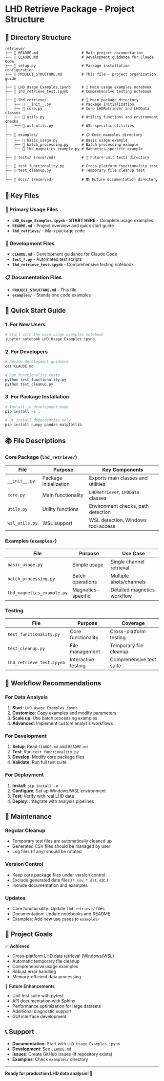 # LHD Retrieve Package - Project Structure

## 📁 Directory Structure

```
retrieve/
├── 📄 README.md                    # Main project documentation
├── 📄 CLAUDE.md                    # Development guidance for Claude Code
├── 📄 setup.py                     # Package installation configuration
├── 📄 PROJECT_STRUCTURE.md         # This file - project organization guide
│
├── 📓 LHD_Usage_Examples.ipynb     # 🌟 Main usage examples notebook
├── 📓 lhd_retrieve_test.ipynb      # Comprehensive testing notebook
│
├── 📁 lhd_retrieve/                # 🎯 Main package directory
│   ├── 📄 __init__.py              # Package initialization
│   ├── 📄 core.py                  # Core LHDRetriever and LHDData classes
│   ├── 📄 utils.py                 # Utility functions and environment checks
│   └── 📄 wsl_utils.py             # WSL-specific utilities
│
├── 📁 examples/                    # 📋 Code examples directory
│   ├── 📄 basic_usage.py           # Basic usage example
│   ├── 📄 batch_processing.py      # Batch processing example
│   └── 📄 lhd_magnetics_example.py # Magnetics-specific example
│
├── 📁 tests/ (reserved)            # 🧪 Future unit tests directory
│
├── 📄 test_functionality.py        # Cross-platform functionality test
├── 📄 test_cleanup.py              # Temporary file cleanup test
│
└── 📁 docs/ (reserved)             # 📚 Future documentation directory
```

## 🎯 Key Files

### 🌟 Primary Usage Files
- **`LHD_Usage_Examples.ipynb`** - **START HERE** - Complete usage examples
- **`README.md`** - Project overview and quick start guide
- **`lhd_retrieve/`** - Main package code

### 🔧 Development Files
- **`CLAUDE.md`** - Development guidance for Claude Code
- **`test_*.py`** - Automated test scripts
- **`lhd_retrieve_test.ipynb`** - Comprehensive testing notebook

### 📋 Documentation Files  
- **`PROJECT_STRUCTURE.md`** - This file
- **`examples/`** - Standalone code examples

## 🚀 Quick Start Guide

### 1. For New Users
```bash
# Start with the main usage examples notebook
jupyter notebook LHD_Usage_Examples.ipynb
```

### 2. For Developers
```bash
# Review development guidance
cat CLAUDE.md

# Run functionality tests
python test_functionality.py
python test_cleanup.py
```

### 3. For Package Installation
```bash
# Install in development mode
pip install -e .

# Or install dependencies only
pip install numpy pandas matplotlib
```

## 📚 File Descriptions

### Core Package (`lhd_retrieve/`)

| File | Purpose | Key Components |
|------|---------|----------------|
| `__init__.py` | Package initialization | Exports main classes and utilities |
| `core.py` | Main functionality | `LHDRetriever`, `LHDData` classes |
| `utils.py` | Utility functions | Environment checks, path detection |
| `wsl_utils.py` | WSL support | WSL detection, Windows tool access |

### Examples (`examples/`)

| File | Purpose | Use Case |
|------|---------|----------|
| `basic_usage.py` | Simple usage | Single channel retrieval |
| `batch_processing.py` | Batch operations | Multiple shots/channels |
| `lhd_magnetics_example.py` | Magnetics-specific | Detailed magnetics workflow |

### Testing

| File | Purpose | Coverage |
|------|---------|----------|
| `test_functionality.py` | Core functionality | Cross-platform testing |
| `test_cleanup.py` | File management | Temporary file cleanup |
| `lhd_retrieve_test.ipynb` | Interactive testing | Comprehensive test suite |

## 🔄 Workflow Recommendations

### For Data Analysis
1. **Start**: `LHD_Usage_Examples.ipynb`
2. **Customize**: Copy examples and modify parameters
3. **Scale up**: Use batch processing examples
4. **Advanced**: Implement custom analysis workflows

### For Development
1. **Setup**: Read `CLAUDE.md` and `README.md`
2. **Test**: Run `test_functionality.py`
3. **Develop**: Modify core package files
4. **Validate**: Run full test suite

### For Deployment
1. **Install**: `pip install -e .`
2. **Configure**: Set up Windows/WSL environment
3. **Test**: Verify with real LHD data
4. **Deploy**: Integrate with analysis pipelines

## 🧹 Maintenance

### Regular Cleanup
- Temporary test files are automatically cleaned up
- Generated CSV files should be managed by user
- Log files (if any) should be rotated

### Version Control
- Keep core package files under version control
- Exclude generated data files (`*.csv`, `*.dat`, etc.)
- Include documentation and examples

### Updates
- Core functionality: Update `lhd_retrieve/` files
- Documentation: Update notebooks and README
- Examples: Add new use cases to `examples/`

## 🎯 Project Goals

✅ **Achieved**
- Cross-platform LHD data retrieval (Windows/WSL)
- Automatic temporary file cleanup
- Comprehensive usage examples
- Robust error handling
- Memory-efficient data processing

🔄 **Future Enhancements**
- Unit test suite with pytest
- API documentation with Sphinx
- Performance optimization for large datasets
- Additional diagnostic support
- GUI interface development

## 📞 Support

- **Documentation**: Start with `LHD_Usage_Examples.ipynb`
- **Development**: See `CLAUDE.md`
- **Issues**: Create GitHub issues (if repository exists)
- **Examples**: Check `examples/` directory

---

**Ready for production LHD data analysis! 🚀**